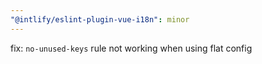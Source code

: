 ```yaml
---
"@intlify/eslint-plugin-vue-i18n": minor
---
```


fix: `no-unused-keys` rule not working when using flat config
